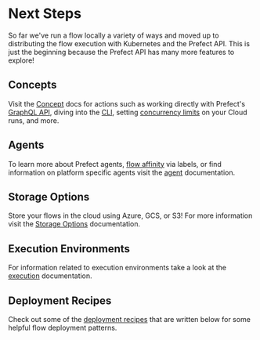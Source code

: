 # Next Steps

So far we've run a flow locally a variety of ways and moved up to distributing the flow execution with Kubernetes and the Prefect API. This is just the beginning because the Prefect API has many more features to explore!

## Concepts

Visit the [Concept](/cloud/concepts/api.html) docs for actions such as working directly with Prefect's [GraphQL API](/cloud/concepts/graphql.html), diving into the [CLI](/cloud/concepts/cli.html), setting [concurrency limits](/cloud/concepts/concurrency-limiting.html) on your Cloud runs, and more.

## Agents

To learn more about Prefect agents, [flow affinity](/cloud/agents/overview.html#flow-affinity-labels) via labels, or find information on platform specific agents visit the [agent](/cloud/agents/overview.html) documentation.

## Storage Options

Store your flows in the cloud using Azure, GCS, or S3! For more information visit the [Storage Options](/cloud/execution/storage_options.html) documentation.

## Execution Environments

For information related to execution environments take a look at the [execution](/cloud/execution/overview.html) documentation.

## Deployment Recipes

Check out some of the [deployment recipes](/cloud/recipes/configuring_storage.html) that are written below for some helpful flow deployment patterns.
